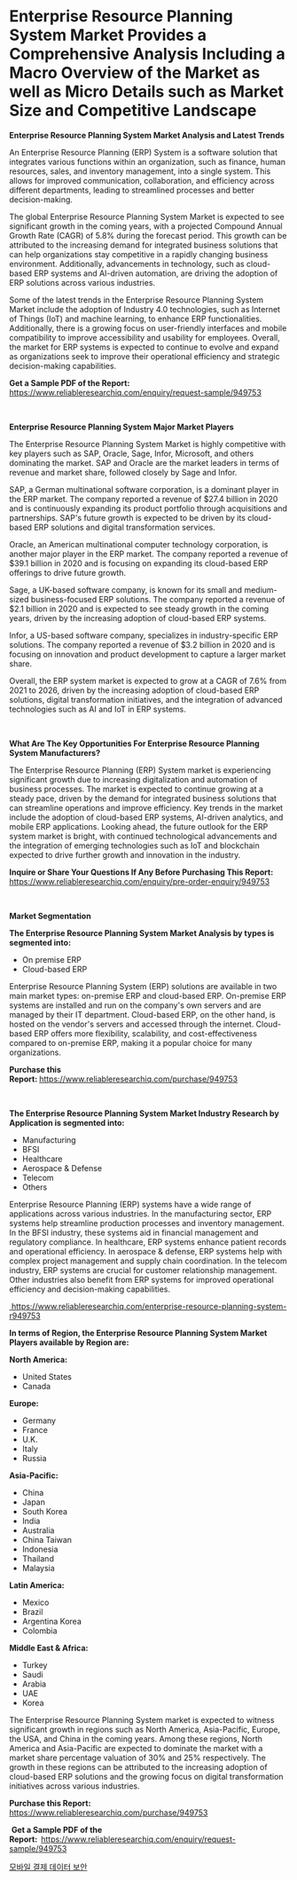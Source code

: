 <p><h1>Enterprise Resource Planning System Market Provides a Comprehensive Analysis Including a Macro Overview of the Market as well as Micro Details such as Market Size and Competitive Landscape</h1></p><p><strong>Enterprise Resource Planning System Market Analysis and Latest Trends</strong></p>
<p><p>An Enterprise Resource Planning (ERP) System is a software solution that integrates various functions within an organization, such as finance, human resources, sales, and inventory management, into a single system. This allows for improved communication, collaboration, and efficiency across different departments, leading to streamlined processes and better decision-making.</p><p>The global Enterprise Resource Planning System Market is expected to see significant growth in the coming years, with a projected Compound Annual Growth Rate (CAGR) of 5.8% during the forecast period. This growth can be attributed to the increasing demand for integrated business solutions that can help organizations stay competitive in a rapidly changing business environment. Additionally, advancements in technology, such as cloud-based ERP systems and AI-driven automation, are driving the adoption of ERP solutions across various industries.</p><p>Some of the latest trends in the Enterprise Resource Planning System Market include the adoption of Industry 4.0 technologies, such as Internet of Things (IoT) and machine learning, to enhance ERP functionalities. Additionally, there is a growing focus on user-friendly interfaces and mobile compatibility to improve accessibility and usability for employees. Overall, the market for ERP systems is expected to continue to evolve and expand as organizations seek to improve their operational efficiency and strategic decision-making capabilities.</p></p>
<p><strong>Get a Sample PDF of the Report:&nbsp;</strong> <a href="https://www.reliableresearchiq.com/enquiry/request-sample/949753">https://www.reliableresearchiq.com/enquiry/request-sample/949753</a></p>
<p>&nbsp;</p>
<p><strong>Enterprise Resource Planning System Major Market Players</strong></p>
<p><p>The Enterprise Resource Planning System Market is highly competitive with key players such as SAP, Oracle, Sage, Infor, Microsoft, and others dominating the market. SAP and Oracle are the market leaders in terms of revenue and market share, followed closely by Sage and Infor.</p><p>SAP, a German multinational software corporation, is a dominant player in the ERP market. The company reported a revenue of $27.4 billion in 2020 and is continuously expanding its product portfolio through acquisitions and partnerships. SAP's future growth is expected to be driven by its cloud-based ERP solutions and digital transformation services.</p><p>Oracle, an American multinational computer technology corporation, is another major player in the ERP market. The company reported a revenue of $39.1 billion in 2020 and is focusing on expanding its cloud-based ERP offerings to drive future growth.</p><p>Sage, a UK-based software company, is known for its small and medium-sized business-focused ERP solutions. The company reported a revenue of $2.1 billion in 2020 and is expected to see steady growth in the coming years, driven by the increasing adoption of cloud-based ERP systems.</p><p>Infor, a US-based software company, specializes in industry-specific ERP solutions. The company reported a revenue of $3.2 billion in 2020 and is focusing on innovation and product development to capture a larger market share.</p><p>Overall, the ERP system market is expected to grow at a CAGR of 7.6% from 2021 to 2026, driven by the increasing adoption of cloud-based ERP solutions, digital transformation initiatives, and the integration of advanced technologies such as AI and IoT in ERP systems.</p></p>
<p>&nbsp;</p>
<p><strong>What Are The Key Opportunities For Enterprise Resource Planning System Manufacturers?</strong></p>
<p><p>The Enterprise Resource Planning (ERP) System market is experiencing significant growth due to increasing digitalization and automation of business processes. The market is expected to continue growing at a steady pace, driven by the demand for integrated business solutions that can streamline operations and improve efficiency. Key trends in the market include the adoption of cloud-based ERP systems, AI-driven analytics, and mobile ERP applications. Looking ahead, the future outlook for the ERP system market is bright, with continued technological advancements and the integration of emerging technologies such as IoT and blockchain expected to drive further growth and innovation in the industry.</p></p>
<p><strong>Inquire or Share Your Questions If Any Before Purchasing This Report:</strong> <a href="https://www.reliableresearchiq.com/enquiry/pre-order-enquiry/949753">https://www.reliableresearchiq.com/enquiry/pre-order-enquiry/949753</a></p>
<p>&nbsp;</p>
<p><strong>Market Segmentation</strong></p>
<p><strong>The Enterprise Resource Planning System Market Analysis by types is segmented into:</strong></p>
<p><ul><li>On premise ERP</li><li>Cloud-based ERP</li></ul></p>
<p><p>Enterprise Resource Planning System (ERP) solutions are available in two main market types: on-premise ERP and cloud-based ERP. On-premise ERP systems are installed and run on the company's own servers and are managed by their IT department. Cloud-based ERP, on the other hand, is hosted on the vendor's servers and accessed through the internet. Cloud-based ERP offers more flexibility, scalability, and cost-effectiveness compared to on-premise ERP, making it a popular choice for many organizations.</p></p>
<p><strong>Purchase this Report:&nbsp;</strong><a href="https://www.reliableresearchiq.com/purchase/949753">https://www.reliableresearchiq.com/purchase/949753</a></p>
<p>&nbsp;</p>
<p><strong>The Enterprise Resource Planning System Market Industry Research by Application is segmented into:</strong></p>
<p><ul><li>Manufacturing</li><li>BFSI</li><li>Healthcare</li><li>Aerospace & Defense</li><li>Telecom</li><li>Others</li></ul></p>
<p><p>Enterprise Resource Planning (ERP) systems have a wide range of applications across various industries. In the manufacturing sector, ERP systems help streamline production processes and inventory management. In the BFSI industry, these systems aid in financial management and regulatory compliance. In healthcare, ERP systems enhance patient records and operational efficiency. In aerospace & defense, ERP systems help with complex project management and supply chain coordination. In the telecom industry, ERP systems are crucial for customer relationship management. Other industries also benefit from ERP systems for improved operational efficiency and decision-making capabilities.</p></p>
<p><a href="https://www.reliableresearchiq.com/enterprise-resource-planning-system-r949753">&nbsp;https://www.reliableresearchiq.com/enterprise-resource-planning-system-r949753</a></p>
<p><strong>In terms of Region, the Enterprise Resource Planning System Market Players available by Region are:</strong></p>
<p>
    <p> <strong> North America: </strong>
        <ul>
            <li>United States</li>
            <li>Canada</li>
        </ul>
        </p> 
    <p> <strong> Europe: </strong>
        <ul>
            <li>Germany</li>
            <li>France</li>
            <li>U.K.</li>
            <li>Italy</li>
            <li>Russia</li>
        </ul>
        </p> 
    <p> <strong> Asia-Pacific: </strong>
        <ul>
            <li>China</li>
            <li>Japan</li>
            <li>South Korea</li>
            <li>India</li>
            <li>Australia</li>
            <li>China Taiwan</li>
            <li>Indonesia</li>
            <li>Thailand</li>
            <li>Malaysia</li>
        </ul>
        </p> 
    <p> <strong> Latin America: </strong>
        <ul>
            <li>Mexico</li>
            <li>Brazil</li>
            <li>Argentina Korea</li>
            <li>Colombia</li>
        </ul>
        </p> 
    <p> <strong> Middle East & Africa: </strong>
        <ul>
            <li>Turkey</li>
            <li>Saudi</li>
            <li>Arabia</li>
            <li>UAE</li>
            <li>Korea</li>
        </ul>
    </p>
    </p>
<p><p>The Enterprise Resource Planning System market is expected to witness significant growth in regions such as North America, Asia-Pacific, Europe, the USA, and China in the coming years. Among these regions, North America and Asia-Pacific are expected to dominate the market with a market share percentage valuation of 30% and 25% respectively. The growth in these regions can be attributed to the increasing adoption of cloud-based ERP solutions and the growing focus on digital transformation initiatives across various industries.</p></p>
<p><strong>Purchase this Report: </strong><a href="https://www.reliableresearchiq.com/purchase/949753">https://www.reliableresearchiq.com/purchase/949753</a></p>
<p>&nbsp;<strong>Get a Sample PDF of the Report:&nbsp;&nbsp;</strong><a href="https://www.reliableresearchiq.com/enquiry/request-sample/949753">https://www.reliableresearchiq.com/enquiry/request-sample/949753</a></p>
<p><strong></strong></p>
<p><p><a href="https://github.com/vss5505pa7z1p/Market-Research-Report-List-3/blob/main/173105981521.md">모바일 결제 데이터 보안</a></p></p>